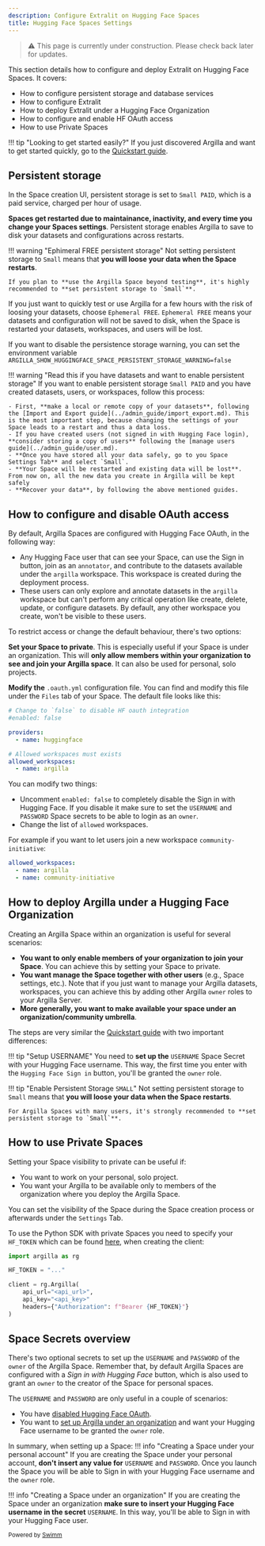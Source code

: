 ```yaml
---
description: Configure Extralit on Hugging Face Spaces
title: Hugging Face Spaces Settings
---
```

> :warning: This page is currently under construction. Please check back later for updates.

This section details how to configure and deploy Extralit on Hugging Face Spaces. It covers:

- How to configure persistent storage and database services
- How to configure Extralit
- How to deploy Extralit under a Hugging Face Organization
- How to configure and enable HF OAuth access
- How to use Private Spaces

!!! tip "Looking to get started easily?" If you just discovered Argilla and want to get started quickly, go to the [Quickstart guide](quickstart.md).

## Persistent storage

In the Space creation UI, persistent storage is set to `Small PAID`, which is a paid service, charged per hour of usage.

**Spaces get restarted due to maintainance, inactivity, and every time you change your Spaces settings**. Persistent storage enables Argilla to save to disk your datasets and configurations across restarts.

!!! warning "Ephimeral FREE persistent storage" Not setting persistent storage to `Small` means that **you will loose your data when the Space restarts**.

```
If you plan to **use the Argilla Space beyond testing**, it's highly recommended to **set persistent storage to `Small`**.
```

If you just want to quickly test or use Argilla for a few hours with the risk of loosing your datasets, choose `Ephemeral FREE`. `Ephemeral FREE` means your datasets and configuration will not be saved to disk, when the Space is restarted your datasets, workspaces, and users will be lost.

If you want to disable the persistence storage warning, you can set the environment variable `ARGILLA_SHOW_HUGGINGFACE_SPACE_PERSISTENT_STORAGE_WARNING=false`

!!! warning "Read this if you have datasets and want to enable persistent storage" If you want to enable persistent storage `Small PAID` and you have created datasets, users, or workspaces, follow this process:

```
- First, **make a local or remote copy of your datasets**, following the [Import and Export guide](../admin_guide/import_export.md). This is the most important step, because changing the settings of your Space leads to a restart and thus a data loss.
- If you have created users (not signed in with Hugging Face login), **consider storing a copy of users** following the [manage users guide](../admin_guide/user.md).
- **Once you have stored all your data safely, go to you Space Settings Tab** and select `Small`.
- **Your Space will be restarted and existing data will be lost**. From now on, all the new data you create in Argilla will be kept safely
- **Recover your data**, by following the above mentioned guides.
```

## How to configure and disable OAuth access

By default, Argilla Spaces are configured with Hugging Face OAuth, in the following way:

- Any Hugging Face user that can see your Space, can use the Sign in button, join as an `annotator`, and contribute to the datasets available under the `argilla` workspace. This workspace is created during the deployment process.
- These users can only explore and annotate datasets in the `argilla` workspace but can't perform any critical operation like create, delete, update, or configure datasets. By default, any other workspace you create, won't be visible to these users.

To restrict access or change the default behaviour, there's two options:

**Set your Space to private**. This is especially useful if your Space is under an organization. This will **only allow members within your organization to see and join your Argilla space**. It can also be used for personal, solo projects.

**Modify the** `.oauth.yml` configuration file. You can find and modify this file under the `Files` tab of your Space. The default file looks like this:

```yaml
# Change to `false` to disable HF oauth integration
#enabled: false

providers:
  - name: huggingface

# Allowed workspaces must exists
allowed_workspaces:
  - name: argilla
```

You can modify two things:

- Uncomment `enabled: false` to completely disable the Sign in with Hugging Face. If you disable it make sure to set the `USERNAME` and `PASSWORD` Space secrets to be able to login as an `owner`.
- Change the list of `allowed` workspaces.

For example if you want to let users join a new workspace `community-initiative`:

```yaml
allowed_workspaces:
  - name: argilla
  - name: community-initiative
```

## How to deploy Argilla under a Hugging Face Organization

Creating an Argilla Space within an organization is useful for several scenarios:

- **You want to only enable members of your organization to join your Space**. You can achieve this by setting your Space to private.
- **You want manage the Space together with other users** (e.g., Space settings, etc.). Note that if you just want to manage your Argilla datasets, workspaces, you can achieve this by adding other Argilla `owner` roles to your Argilla Server.
- **More generally, you want to make available your space under an organization/community umbrella**.

The steps are very similar the [Quickstart guide](quickstart.md) with two important differences:

!!! tip "Setup USERNAME" You need to **set up the** `USERNAME` Space Secret with your Hugging Face username. This way, the first time you enter with the `Hugging Face Sign in` button, you'll be granted the `owner` role.

!!! tip "Enable Persistent Storage `SMALL`" Not setting persistent storage to `Small` means that **you will loose your data when the Space restarts**.

```
For Argilla Spaces with many users, it's strongly recommended to **set persistent storage to `Small`**.
```

## How to use Private Spaces

Setting your Space visibility to private can be useful if:

- You want to work on your personal, solo project.
- You want your Argilla to be available only to members of the organization where you deploy the Argilla Space.

You can set the visibility of the Space during the Space creation process or afterwards under the `Settings` Tab.

To use the Python SDK with private Spaces you need to specify your `HF_TOKEN` which can be found [here](https://huggingface.co/settings/tokens), when creating the client:

```python
import argilla as rg

HF_TOKEN = "..."

client = rg.Argilla(
    api_url="<api_url>",
    api_key="<api_key>"
    headers={"Authorization": f"Bearer {HF_TOKEN}"}
)
```

## Space Secrets overview

There's two optional secrets to set up the `USERNAME` and `PASSWORD` of the `owner` of the Argilla Space. Remember that, by default Argilla Spaces are configured with a *Sign in with Hugging Face* button, which is also used to grant an `owner` to the creator of the Space for personal spaces.

The `USERNAME` and `PASSWORD` are only useful in a couple of scenarios:

- You have [disabled Hugging Face OAuth](#how-to-configure-and-disable-oauth-access).
- You want to [set up Argilla under an organization](#how-to-deploy-argilla-under-a-hugging-face-organization) and want your Hugging Face username to be granted the `owner` role.

In summary, when setting up a Space: !!! info "Creating a Space under your personal account" If you are creating the Space under your personal account, **don't insert any value for** `USERNAME` and `PASSWORD`. Once you launch the Space you will be able to Sign in with your Hugging Face username and the `owner` role.

!!! info "Creating a Space under an organization" If you are creating the Space under an organization **make sure to insert your Hugging Face username in the secret** `USERNAME`. In this way, you'll be able to Sign in with your Hugging Face user.

<SwmMeta version="3.0.0"><sup>Powered by [Swimm](https://app.swimm.io/)</sup></SwmMeta>
